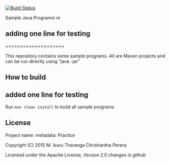 [![Build Status](https://travis-ci.org/chrishantha/sample-java-programs.svg?branch=master)](https://travis-ci.org/chrishantha/sample-java-programs)

Sample Java Programsi re    

## adding one line for testing
====================

This repository contains some sample programs. All are Maven projects and can be run directly using "java -jar"

## How to build
## added one line for testing
Run `mvn clean install` to build all sample programs

## License
Project name:
    metadata: Practice

Copyright (C) 2015 M. Isuru Tharanga Chrishantha Perera

Licensed under the Apache License, Version 2.0
changes in github
